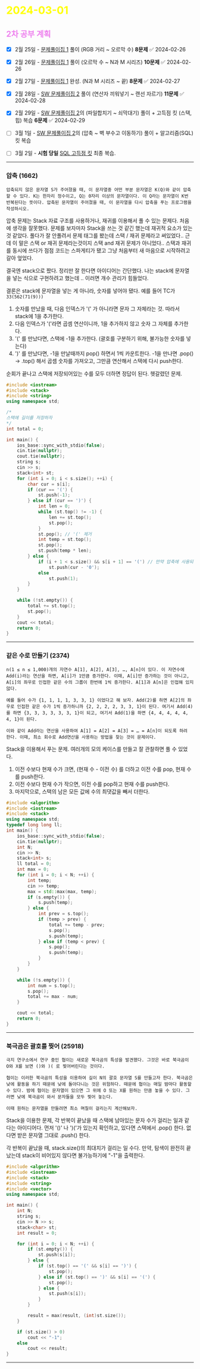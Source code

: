 # <span style="color:yellow">2024-03-01</span>

##  <span style="color:violet">2차 공부 계획</span>
- [x] 2월 25일 - [문제풀이집 1](https://www.acmicpc.net/workbook/view/10475) 풀이 (RGB 거리 ~ 오르막 수) **8문제** ✅ 2024-02-26
- [x] 2월 26일 - [문제풀이집 1](https://www.acmicpc.net/workbook/view/10475) 풀이 (오르막 수 ~ N과 M 시리즈) **10문제** ✅ 2024-02-26
- [x] 2월 27일 - [문제풀이집 1](https://www.acmicpc.net/workbook/view/10475) 완성. (N과 M 시리즈 ~ 끝) **8문제** ✅ 2024-02-27
- [x] 2월 28일 - [SW 문제풀이집 2](https://www.acmicpc.net/workbook/view/18254) 풀이 (연산자 끼워넣기 ~ 랜선 자르기) **11문제** ✅ 2024-02-28
- [x] 2월 29일 - [SW 문제풀이집 2](https://www.acmicpc.net/workbook/view/18254)의 (파일합치기 ~ 쇠막대기) 풀이 + 고득점 킷 (스택, 힙) 복습 **6문제** ✅ 2024-02-29
- [ ] 3월 1일 - [SW 문제풀이집 2](https://www.acmicpc.net/workbook/view/18254)의 (압축 ~ 벽 부수고 이동하기) 풀이 + 알고리즘(SQL) 킷 복습
- [ ] 3월 2일 - **시험 당일** [SQL 고득점 킷](https://school.programmers.co.kr/learn/challenges?tab=sql_practice_kit) 최종 복습.


- - -


### 압축 (1662)
```
압축되지 않은 문자열 S가 주어졌을 때, 이 문자열중 어떤 부분 문자열은 K(Q)와 같이 압축 할 수 있다. K는 한자리 정수이고, Q는 0자리 이상의 문자열이다. 이 Q라는 문자열이 K번 반복된다는 뜻이다. 압축된 문자열이 주어졌을 때, 이 문자열을 다시 압축을 푸는 프로그램을 작성하시오.
```

압축 문제는 Stack 자료 구조를 사용하거나, 재귀를 이용해서 풀 수 있는 문제다.
처음에 생각을 잘못했다. 문제를 보자마자 Stack을 쓰는 것 같긴 했는데 재귀적 요소가 있는 것 같았다. 풀다가 잘 안풀려서 문제 태그를 봤는데 스택 / 재귀 문제라고 써있었다..
근데 이 말은 스택 or 재귀 문제라는것이지 스택 and 재귀 문제가 아니었다.. 스택과 재귀를 동시에 쓰다가 점점 코드는 스파게티가 됐고 그냥 처음부터 새 마음으로 시작하려고 갈아 엎었다.

결국엔 stack으로 짰다. 정리만 잘 한다면 아이디어는 간단했다. 나는 stack에 문자열을 넣는 식으로 구현하려고 했는데 .. 이러면 개수 관리가 힘들었다.

결론은 stack에 문자열을 넣는 게 아니라, 숫자를 넣어야 됐다.
예를 들어 TC가 ``33(562(71(9)))``

1. 숫자를 만났을 때, 다음 인덱스가 '(' 가 아니라면 문자 그 자체라는 것. 따라서 stack에 1을 추가한다.
2. 다음 인덱스가 '('라면 곱셈 연산이니까, 1을 추가하지 않고 숫자 그 자체를 추가한다.
3. '(' 를 만났다면, 스택에 -1을 추가한다. (괄호를 구분하기 위해, 불가능한 숫자를 넣는다)
4. ')' 를 만났다면, -1을 만날때까지 pop() 하면서 1씩 카운트한다. -1을 만나면 .pop() -> .top() 해서 곱셈 숫자를 가져오고, 그만큼 연산해서 스택에 다시 push한다.

순회가 끝나고 스택에 저장되어있는 수를 모두 더하면 정답이 된다.
헷갈렸던 문제.

```cpp
#include <iostream>
#include <stack>
#include <string>
using namespace std;

/*
스택에 길이를 저장하자
*/
int total = 0;

int main() {
    ios_base::sync_with_stdio(false);
    cin.tie(nullptr);
    cout.tie(nullptr);
    string s;
    cin >> s;
    stack<int> st;
    for (int i = 0; i < s.size(); ++i) {
        char cur = s[i];
        if (cur == '(') {
            st.push(-1);
        } else if (cur == ')') {
            int len = 0;
            while (st.top() != -1) {
                len += st.top();
                st.pop();
            }
            st.pop(); // '(' 제거
            int temp = st.top();
            st.pop();
            st.push(temp * len);
        } else {
            if (i + 1 < s.size() && s[i + 1] == '(') // 만약 압축에 사용되는 정수라면
                st.push(cur - '0');
            else
                st.push(1);
        }
    }

    while (!st.empty()) {
        total += st.top();
        st.pop();
    }
    cout << total;
    return 0;
}
```



- - -


### 같은 수로 만들기 (2374)
```
n(1 ≤ n ≤ 1,000)개의 자연수 A[1], A[2], A[3], …, A[n]이 있다. 이 자연수에 Add(i)라는 연산을 하면, A[i]가 1만큼 증가한다. 이때, A[i]만 증가하는 것이 아니고, A[i]의 좌우로 인접한 같은 수의 그룹이 한번에 1씩 증가한다. A[1]과 A[n]은 인접해 있지 않다.

예를 들어 수가 {1, 1, 1, 1, 3, 3, 1} 이었다고 해 보자. Add(2)를 하면 A[2]의 좌우로 인접한 같은 수가 1씩 증가하니까 {2, 2, 2, 2, 3, 3, 1}이 된다. 여기서 Add(4)를 하면 {3, 3, 3, 3, 3, 3, 1}이 되고, 여기서 Add(1)을 하면 {4, 4, 4, 4, 4, 4, 1}이 된다.

이와 같이 Add라는 연산을 사용하여 A[1] = A[2] = A[3] = … = A[n]이 되도록 하려 한다. 이때, 최소 회수로 Add연산을 사용하는 방법을 찾는 것이 문제이다.
```

Stack을 이용해서 푸는 문제. 여러개의 모의 케이스를 만들고 잘 관찰하면 풀 수 있었다.
1. 이전 수보다 현재 수가 크면, (현재 수 - 이전 수) 를 더하고 이전 수를 pop, 현재 수를 push한다.
2. 이전 수보다 현재 수가 작으면, 이전 수를 pop하고 현재 수를 push한다.
3. 마지막으로, 스택의 남은 모든 값에 수의 최댓값을 빼서 더한다.


```cpp
#include <algorithm>
#include <iostream>
#include <stack>
using namespace std;
typedef long long ll;
int main() {
    ios_base::sync_with_stdio(false);
    cin.tie(nullptr);
    int N;
    cin >> N;
    stack<int> s;
    ll total = 0;
    int max = 0;
    for (int i = 0; i < N; ++i) {
        int temp;
        cin >> temp;
        max = std::max(max, temp);
        if (s.empty()) {
            s.push(temp);
        } else {
            int prev = s.top();
            if (temp > prev) {
                total += temp - prev;
                s.pop();
                s.push(temp);
            } else if (temp < prev) {
                s.pop();
                s.push(temp);
            }
        }
    }

    while (!s.empty()) {
        int num = s.top();
        s.pop();
        total += max - num;
    }

    cout << total;
    return 0;
}
```




- - -



### 북극곰은 괄호를 찢어 (25918)
```
극지 연구소에서 연구 중인 협이는 새로운 북극곰의 특성을 발견했다. 그것은 바로 북극곰이 
O와 X를 보면 ()와 )( 로 찢어버린다는 것이다.

협이는 이러한 북극곰의 특성을 이용하여 길이 N의 괄호 문자열 S를 만들고자 한다. 북극곰은 낮에 활동을 하기 때문에 낮에 돌아다니는 것은 위험하다. 때문에 협이는 매일 밤마다 활동할 수 있다. 밤에 협이는 문자열이 있으면 그 위에 O 또는 X를 원하는 만큼 놓을 수 있다. 그러면 낮에 북극곰이 와서 문자들을 모두 찢어 놓는다.

이때 원하는 문자열을 만들려면 최소 며칠이 걸리는지 계산해보자.
```

Stack을 이용한 문제, 각 반복이 끝났을 때 스택에 남아있는 문자 수가 걸리는 일과 같다는 아이디어다.
먼저 '()' 나 ')('가 있는지 확인하고, 있다면 스택에서 .pop() 한다. 없다면 받은 문자열 그대로 .push() 한다.

각 반복이 끝났을 때, stack.size()의 최대치가 걸리는 일 수다.
만약, 탐색이 완전히 끝났는데  stack이 비어있지 않다면 불가능하기에 "-1"을 출력한다.

```cpp
#include <algorithm>
#include <iostream>
#include <stack>
#include <string>
#include <vector>
using namespace std;

int main() {
    int N;
    string s;
    cin >> N >> s;
    stack<char> st;
    int result = 0;

    for (int i = 0; i < N; ++i) {
        if (st.empty()) {
            st.push(s[i]);
        } else {
            if (st.top() == '(' && s[i] == ')') {
                st.pop();
            } else if (st.top() == ')' && s[i] == '(') {
                st.pop();
            } else {
                st.push(s[i]);
            }
        }

        result = max(result, (int)st.size());
    }

    if (st.size() > 0)
        cout << "-1";
    else
        cout << result;
}
```




- - -


